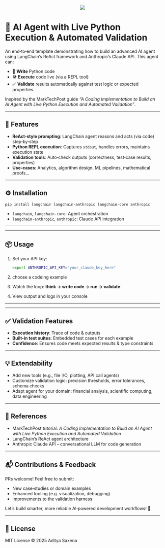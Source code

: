 <p align="center">
  <img src="https://github.com/user-attachments/assets/5764931f-6a96-4b3c-9702-3cc93389ede0" />
</p>


# 🚀 AI Agent with Live Python Execution & Automated Validation

An end‑to‑end template demonstrating how to build an advanced AI agent using LangChain’s ReAct framework and Anthropic’s Claude API. This agent can:

- 🧠 **Write** Python code  
- 🛠️ **Execute** code live (via a REPL tool)  
- ✅ **Validate** results automatically against test logic or expected properties

Inspired by the MarkTechPost guide *“A Coding Implementation to Build an AI Agent with Live Python Execution and Automated Validation”*.

---

## 🧩 Features

- **ReAct-style prompting**: LangChain agent reasons and acts (via code) step‑by‑step  
- **Python REPL execution**: Captures `stdout`, handles errors, maintains execution state  
- **Validation tools**: Auto‑check outputs (correctness, test‑case results, properties)  
- **Use-cases**: Analytics, algorithm design, ML pipelines, mathematical proofs…

---

## ⚙️ Installation

```bash
pip install langchain langchain-anthropic langchain-core anthropic
````

* `langchain`, `langchain-core`: Agent orchestration
* `langchain-anthropic`, `anthropic`: Claude API integration

---


---

## 📦 Usage

1. Set your API key:

   ```bash
   export ANTHROPIC_API_KEY="your_claude_key_here"
   ```
2. choose a codeing example
3. Watch the loop: **think → write code → run → validate**
4. View output and logs in your console

---



---

## ✅ Validation Features

* **Execution history**: Trace of code & outputs
* **Built-in test suites**: Embedded test cases for each example
* **Confidence**: Ensures code meets expected results & type constraints

---

## 💡 Extendability

* Add new tools (e.g., file I/O, plotting, API call agents)
* Customize validation logic: precision thresholds, error tolerances, schema checks
* Adapt agent for your domain: financial analysis, scientific computing, data engineering

---

## 📘 References

* MarkTechPost tutorial: *A Coding Implementation to Build an AI Agent with Live Python Execution and Automated Validation*
* LangChain’s ReAct agent architecture
* Anthropic Claude API – conversational LLM for code generation

---

## 📬 Contributions & Feedback

PRs welcome! Feel free to submit:

* New case‑studies or domain examples
* Enhanced tooling (e.g. visualization, debugging)
* Improvements to the validation harness

Let’s build smarter, more reliable AI‑powered development workflows! 💬

---

## 📝 License

MIT License
© 2025 Aditya Saxena

```


